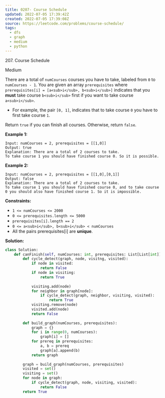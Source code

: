 ```yaml
---
title: 0207- Course Schedule
updated: 2022-07-05 17:39:42Z
created: 2022-07-05 17:39:08Z
source: https://leetcode.com/problems/course-schedule/
tags:
  - dfs
  - graph
  - medium
  - python
---
```


207\. Course Schedule

Medium

There are a total of `numCourses` courses you have to take, labeled from `0` to `numCourses - 1`. You are given an array `prerequisites` where `prerequisites[i] = [a<sub>i</sub>, b<sub>i</sub>]` indicates that you **must** take course `b<sub>i</sub>` first if you want to take course `a<sub>i</sub>`.

- For example, the pair `[0, 1]`, indicates that to take course `0` you have to first take course `1`.

Return `true` if you can finish all courses. Otherwise, return `false`.

**Example 1:**

```
Input: numCourses = 2, prerequisites = [[1,0]]
Output: true
Explanation: There are a total of 2 courses to take. 
To take course 1 you should have finished course 0. So it is possible.

```

**Example 2:**

```
Input: numCourses = 2, prerequisites = [[1,0],[0,1]]
Output: false
Explanation: There are a total of 2 courses to take. 
To take course 1 you should have finished course 0, and to take course 0 you should also have finished course 1. So it is impossible.

```

**Constraints:**

- `1 <= numCourses <= 2000`
- `0 <= prerequisites.length <= 5000`
- `prerequisites[i].length == 2`
- `0 <= a<sub>i</sub>, b<sub>i</sub> < numCourses`
- All the pairs prerequisites\[i\] are **unique**.

**Solution:**
```python
class Solution:
    def canFinish(self, numCourses: int, prerequisites: List[List[int]]) -> bool:
        def cycle_detect(graph, node, visitng, visited):
            if node in visited:
                return False
            if node in visiting:
                return True
            
            visiting.add(node)
            for neighbor in graph[node]:
                if cycle_detect(graph, neighbor, visiting, visited):
                    return True
            visiting.remove(node)
            visited.add(node)
            return False
        
        def build_graph(numCourses, prerequisites):
            graph = {}
            for i in range(0, numCourses):
                graph[i] = []
            for prereq in prerequisites:
                a, b = prereq
                graph[a].append(b)
            return graph
        
        graph = build_graph(numCourses, prerequisites)
        visited = set()
        visiting = set()
        for node in graph:
            if cycle_detect(graph, node, visiting, visited):
                return False
        return True